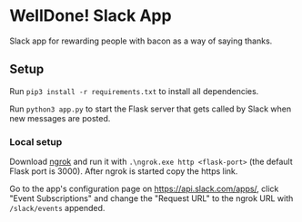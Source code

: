 # WellDone! Slack App
Slack app for rewarding people with bacon as a way of saying thanks.

## Setup
Run `pip3 install -r requirements.txt` to install all dependencies.

Run `python3 app.py` to start the Flask server that gets called by Slack when new messages are posted.

### Local setup 

Download [ngrok](https://ngrok.com/) and run it with `.\ngrok.exe http <flask-port>` (the default Flask port is 3000). After ngrok is started copy the https link.

Go to the app's configuration page on https://api.slack.com/apps/, click "Event Subscriptions" and change the "Request URL" to the ngrok URL with `/slack/events` appended.